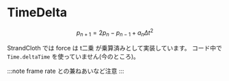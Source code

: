 # TimeDelta

$$
p_{n+1} = 2 p_{n} - p_{n-1} + a_{n} \Delta t^2
$$

StrandCloth では force は t二乗 が乗算済みとして実装しています。
コード中で `Time.deltaTime` を使っていません(今のところ)。

:::note
frame rate との兼ねあいなど注意
:::
